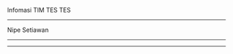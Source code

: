 Infomasi TIM
TES
TES


*********
Nipe Setiawan
*********

********************************************
